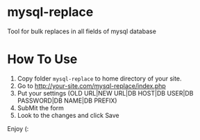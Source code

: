 mysql-replace
=============

Tool for bulk replaces in all fields of mysql database

How To Use
=============
1) Copy folder `mysql-replace` to home directory of your site.
2) Go to http://your-site.com/mysql-replace/index.php
3) Put your settings (OLD URL|NEW URL|DB HOST|DB USER|DB PASSWORD|DB NAME|DB PREFIX)
4) SubMit the form
5) Look to the changes and click Save

Enjoy (:
